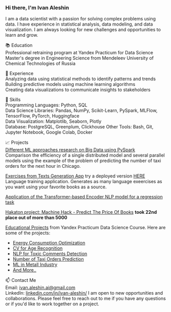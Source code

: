 ### Hi there, I'm Ivan Aleshin

I am a data scientist with a passion for solving complex problems using data. I have experience in statistical analysis, data modeling, and data visualization. I am always looking for new challenges and opportunities to learn and grow.

📚 Education  
Professional retraining program at Yandex Practicum for Data Science  
Master's degree in Engineering Science from Mendeleev University of Chemical Technologies of Russia  

💼 Experience  
Analyzing data using statistical methods to identify patterns and trends  
Building predictive models using machine learning algorithms  
Creating data visualizations to communicate insights to stakeholders  

🚀 Skills  
Programming Languages: Python, SQL  
Data Science Libraries: Pandas, NumPy, Scikit-Learn, PySpark, MLFlow, TensorFlow, PyTorch, Huggingface  
Data Visualization: Matplotlib, Seaborn, Plotly  
Database: PostgreSQL, Greenplum, Clickhouse
Other Tools: Bash, Git, Jupyter Notebook, Google Colab, Docker 

📈 Projects  
[Different ML approaches research on Big Data using PySpark](https://github.com/ivan-aleshin/pyspark_chicago_taxi)  
Comparison the efficiency of a single distributed model and several parallel models using the example of the problem of predicting the number of taxi orders for the next hour in Chicago.

[Exercises from Texts Generation App](https://github.com/ivan-aleshin/language_exerice_generator) try a deployed version [HERE](https://ex-gen.streamlit.app)  
Language training application. Generates as many language exeercises as you want using your favorite books as a source.

[Application of the Transformer-based Encoder NLP model for a regression task](https://github.com/ivan-aleshin/pet_projects/tree/main/nlp_for_regression)

[Hakaton project: Machine Hack - Predict The Price Of Books](https://github.com/ivan-aleshin/hackatons_and_competiions/blob/main/book_price_prediction/books_price_prediction.ipynb) **took 22nd place out of more than 5000**

[Educational Projects](https://github.com/ivan-aleshin/yandex-practicum-projects) from Yandex Practicum Data Science Course. Here are some of the projects:
- [Energy Consumption Optimization](https://github.com/ivan-aleshin/yandex-practicum-projects/tree/main/15_prediction_temperature_of_steel)
- [CV for Age Recognition](https://github.com/ivan-aleshin/yandex-practicum-projects/tree/main/13_cv_age_recognition)
- [NLP for Toxic Comments Detection](https://github.com/ivan-aleshin/yandex-practicum-projects/tree/main/12_nlp_toxic_comments_detection)
- [Number of Taxi Orders Prediction](https://github.com/ivan-aleshin/yandex-practicum-projects/tree/main/11_timeseries_prediction)
- [ML in Metall Industry](https://github.com/ivan-aleshin/yandex-practicum-projects/tree/main/08_ml_in_metall_industry)
- [And More..](https://github.com/ivan-aleshin/yandex-practicum-projects)

📫 Contact Me  
Email: ivan.aleshin.ai@gmail.com  
LinkedIn:  [linkedin.com/in/ivan-aleshin/](https://www.linkedin.com/in/ivan-aleshin/)
I am open to new opportunities and collaborations. Please feel free to reach out to me if you have any questions or if you'd like to work together on a project.
